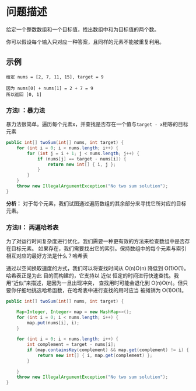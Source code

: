 # 问题描述
给定一个整数数组和一个目标值，找出数组中和为目标值的两个数。

你可以假设每个输入只对应一种答案，且同样的元素不能被重复利用。


## 示例

```
给定 nums = [2, 7, 11, 15], target = 9

因为 nums[0] + nums[1] = 2 + 7 = 9
所以返回 [0, 1]
```


### 方法Ⅰ ：暴力法

暴力法很简单。遍历每个元素x，并查找是否存在一个值与`target - x`相等的目标元素

```java
public int[] twoSum(int[] nums, int target) {
    for (int i = 0; i < nums.length; i++) {
        for (int j = i + 1; j < nums.length; j++) {
            if (nums[j] == target - nums[i]) {
                return new int[] { i, j };
            }
        }
    }
    throw new IllegalArgumentException("No two sum solution");
}
```
**分析：**
对于每个元素，我们试图通过遍历数组的其余部分来寻找它所对应的目标元素。


### 方法Ⅱ： 两遍哈希表


为了对运行时间复杂度进行优化，我们需要一种更有效的方法来检查数组中是否存在目标元素。
如果存在，我们需要找出它的索引。保持数组中的每个元素与索引相互对应的最好方法是什么？哈希表

通过以空间换取速度的方式，我们可以将查找时间从 O(n)O(n) 降低到 O(1)O(1)。哈希表正是为此
目的而构建的，它支持以 近似 恒定的时间进行快速查找。我用“近似”来描述，是因为一旦出现冲突，
查找用时可能会退化到 O(n)O(n)。但只要你仔细地挑选哈希函数，在哈希表中进行查找的用时应当
被摊销为 O(1)O(1)。


```Java
public int[] twoSum(int[] nums, int target) {

    Map<Integer, Integer> map = new HashMap<>();
    for (int i = 0; i < nums.length; i++) {
        map.put(nums[i], i);
    }
    
    for (int i = 0; i < nums.length; i++) {
        int complement = target - nums[i];
        if (map.containsKey(complement) && map.get(complement) != i) {
            return new int[] { i, map.get(complement) };
        }
        
    }
    throw new IllegalArgumentException("No two sum solution");
}
```
























